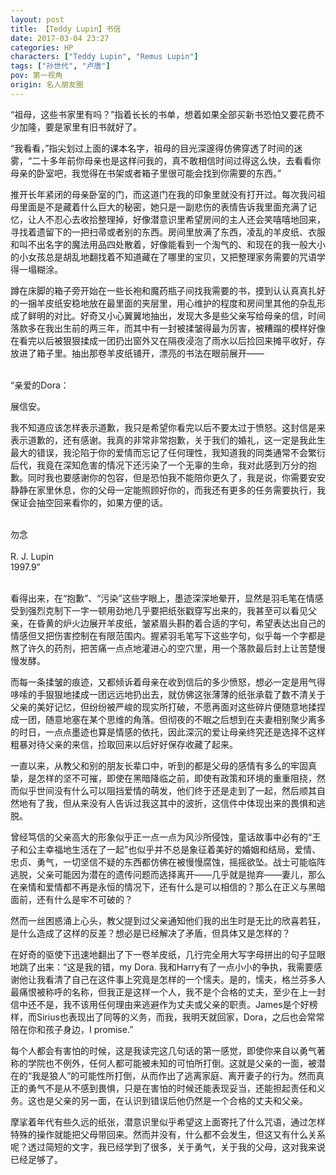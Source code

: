 ```yaml
---
layout: post
title: 【Teddy Lupin】书信
date: 2017-03-04 23:27
categories: HP
characters: ["Teddy Lupin", "Remus Lupin"]
tags: ["孙世代", "卢唐"]
pov: 第一视角
origin: 名人朋友圈
---
```


“祖母，这些书家里有吗？”指着长长的书单，想着如果全部买新书恐怕又要花费不少加隆，要是家里有旧书就好了。

“我看看，”指尖划过上面的课本名字，祖母的目光深邃得仿佛穿透了时间的迷雾，“二十多年前你母亲也是这样问我的，真不敢相信时间过得这么快，去看看你母亲的卧室吧，我觉得在书架或者箱子里很可能会找到你需要的东西。”

推开长年紧闭的母亲卧室的门，而这道门在我的印象里就没有打开过。每次我问祖母里面是不是藏着什么巨大的秘密，她只是一副悲伤的表情告诉我里面充满了记忆，让人不忍心去收拾整理掉，好像潜意识里希望房间的主人还会笑嘻嘻地回来，寻找着遗留下的一把扫帚或者别的东西。房间里放满了东西，凌乱的羊皮纸、衣服和叫不出名字的魔法用品四处散着，好像能看到一个淘气的、和现在的我一般大小的小女孩总是胡乱地翻找着不知道藏在了哪里的宝贝，又把整理家务需要的咒语学得一塌糊涂。

蹲在床脚的箱子旁开始在一些长袍和魔药瓶子间找我需要的书，摸到认认真真扎好的一捆羊皮纸安稳地放在最里面的夹层里，用心维护的程度和房间里其他的杂乱形成了鲜明的对比。好奇又小心翼翼地抽出，发现大多是些父亲写给母亲的信，时间落款多在我出生前的两三年，而其中有一封被揉皱得最为厉害，被糟蹋的模样好像在看完以后被狠狠揉成一团扔出窗外又在隔夜浸泡了雨水以后捡回来摊平收好，存放进了箱子里。抽出那卷羊皮纸铺开，漂亮的书法在眼前展开——

<br>
“亲爱的Dora：

展信安。

我不知道应该怎样表示道歉，我只是希望你看完以后不要太过于愤怒。这封信是来表示道歉的，还有感谢。我真的非常非常抱歉，关于我们的婚礼，这一定是我此生最大的错误，我沦陷于你的爱情而忘记了任何理性，我知道我的同类通常不会繁衍后代，我竟在深知危害的情况下还污染了一个无辜的生命，我对此感到万分的抱歉。同时我也要感谢你的包容，但是恐怕我不能陪你更久了，我是说，你需要安安静静在家里休息，你的父母一定能照顾好你的，而我还有更多的任务需要执行，我保证会抽空回来看你的，如果方便的话。

<br>
勿念<br><br>
R. J. Lupin<br>
1997.9”
<br><br>

看得出来，在“抱歉”、“污染”这些字眼上，墨迹深深地晕开，显然是羽毛笔在情感受到强烈克制下一字一顿用劲地几乎要把纸张戳穿写出来的，我甚至可以看见父亲，在昏黄的炉火边展开羊皮纸，皱紧眉头斟酌着合适的字句，希望表达出自己的情感但又把伤害控制在有限范围内。握紧羽毛笔写下这些字句，似乎每一个字都是熬了许久的药剂，把苦痛一点点地灌进心的空穴里，用一个落款最后封上让苦楚慢慢发酵。

而每一条揉皱的痕迹，又都倾诉着母亲在收到信后的多少愤怒，想必一定是用气得哆嗦的手狠狠地揉成一团远远地扔出去，就仿佛这张薄薄的纸张承载了数不清关于父亲的美好记忆，但纷纷被严峻的现实所打破，不愿再面对这些碎片便随意地揉捏成一团，随意地塞在某个思维的角落。但彻夜的不眠之后想到在夫妻相别聚少离多的时日，一点点墨迹也算是情感的依托，因此深沉的爱让母亲终究还是选择不这样粗暴对待父亲的来信，捡取回来以后好好保存收藏了起来。

一直以来，从教父和别的朋友长辈口中，听到的都是父母的感情有多么的牢固真挚，是怎样的坚不可摧，即使在黑暗降临之前，即使有政策和环境的重重阻挠，然而似乎世间没有什么可以阻挡爱情的萌发，他们终于还是走到了一起，然后顺其自然地有了我，但从来没有人告诉过我这其中的波折，这信件中体现出来的畏惧和逃脱。

曾经笃信的父亲高大的形象似乎正一点一点为风沙所侵蚀，童话故事中必有的“王子和公主幸福地生活在了一起”也似乎并不总是象征着美好的婚姻和结局，爱情、忠贞、勇气，一切坚信不疑的东西都仿佛在被慢慢腐蚀，摇摇欲坠。战士可能临阵逃脱，父亲可能因为潜在的遗传问题而选择离开——几乎就是抛弃——妻儿，那么在亲情和爱情都不再是永恒的情况下，还有什么是可以相信的？那么在正义与黑暗面前，还有什么是牢不可破的？

然而一丝困惑涌上心头，教父提到过父亲通知他们我的出生时是无比的欣喜若狂，是什么造成了这样的反差？想必是已经解决了矛盾，但具体又是怎样的？ 

在好奇的驱使下迅速地翻出了下一卷羊皮纸，几行完全用大写字母拼出的句子显眼地跳了出来：“这是我的错，my Dora. 我和Harry有了一点小小的争执，我需要感谢他让我看清了自己在这件事上究竟是怎样的一个懦夫。是的，懦夫，格兰芬多人最痛恨被称呼的名称，但我正是这样一个人，我不是个合格的丈夫，至少在上一封信中还不是，我不该用任何理由来逃避作为丈夫或父亲的职责。James是个好榜样，而Sirius也表现出了同等的义务，而我，我明天就回家，Dora，之后也会常常陪在你和孩子身边，I promise.”

每个人都会有害怕的时候，这是我读完这几句话的第一感觉，即使你来自以勇气著称的学院也不例外，任何人都可能被未知的可怕所打倒。这就是父亲的一面，被潜在的“我是狼人”的可能性所打倒，从而作出了逃离家庭、离开妻子的行为。然而真正的勇气不是从不感到畏惧，只是在害怕的时候还能表现妥当，还能担起责任和义务。这也是父亲的另一面，在认识到错误后他仍然是一个合格的丈夫和父亲。

摩挲着年代有些久远的纸张，潜意识里似乎希望这上面寄托了什么咒语，通过怎样特殊的操作就能把父母带回来。然而并没有，什么都不会发生，但这又有什么关系呢？透过简短的文字，我已经学到了很多，关于勇气，关于我的父母，这对我来说已经足够了。
